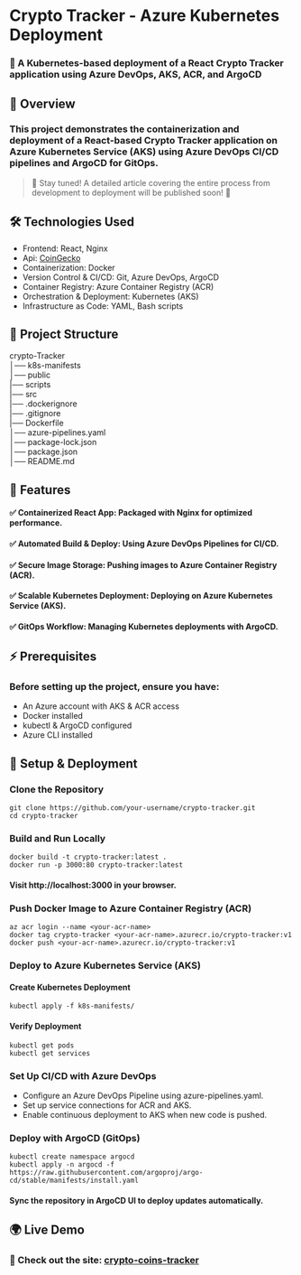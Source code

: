 # Crypto Tracker - Azure Kubernetes Deployment

### 🚀 A Kubernetes-based deployment of a React Crypto Tracker application using Azure DevOps, AKS, ACR, and ArgoCD

## 📌 Overview

### This project demonstrates the containerization and deployment of a React-based Crypto Tracker application on Azure Kubernetes Service (AKS) using Azure DevOps CI/CD pipelines and ArgoCD for GitOps.

> 📢 Stay tuned! A detailed article covering the entire process from development to deployment will be published soon! 🚀

## 🛠️ Technologies Used

- Frontend: React, Nginx
- Api: [CoinGecko](https://www.coingecko.com/en/api)
- Containerization: Docker
- Version Control & CI/CD: Git, Azure DevOps, ArgoCD
- Container Registry: Azure Container Registry (ACR)
- Orchestration & Deployment: Kubernetes (AKS)
- Infrastructure as Code: YAML, Bash scripts

## 📂 Project Structure

crypto-Tracker\
│── k8s-manifests\
│── public\
|── scripts\
|── src\
|── .dockerignore\
|── .gitignore\
|── Dockerfile\
│── azure-pipelines.yaml\
│── package-lock.json\
│── package.json\
│── README.md

## 🚀 Features

#### ✅ Containerized React App: Packaged with Nginx for optimized performance.

#### ✅ Automated Build & Deploy: Using Azure DevOps Pipelines for CI/CD.

#### ✅ Secure Image Storage: Pushing images to Azure Container Registry (ACR).

#### ✅ Scalable Kubernetes Deployment: Deploying on Azure Kubernetes Service (AKS).

#### ✅ GitOps Workflow: Managing Kubernetes deployments with ArgoCD.

## ⚡ Prerequisites

### Before setting up the project, ensure you have:

- An Azure account with AKS & ACR access
- Docker installed
- kubectl & ArgoCD configured
- Azure CLI installed

## 🔧 Setup & Deployment

### Clone the Repository

```
git clone https://github.com/your-username/crypto-tracker.git
cd crypto-tracker
```

### Build and Run Locally

```
docker build -t crypto-tracker:latest .
docker run -p 3000:80 crypto-tracker:latest
```

#### Visit http://localhost:3000 in your browser.

### Push Docker Image to Azure Container Registry (ACR)

```
az acr login --name <your-acr-name>
docker tag crypto-tracker <your-acr-name>.azurecr.io/crypto-tracker:v1
docker push <your-acr-name>.azurecr.io/crypto-tracker:v1
```

### Deploy to Azure Kubernetes Service (AKS)

#### Create Kubernetes Deployment

```
kubectl apply -f k8s-manifests/
```

#### Verify Deployment

```
kubectl get pods
kubectl get services
```

### Set Up CI/CD with Azure DevOps

- Configure an Azure DevOps Pipeline using azure-pipelines.yaml.
- Set up service connections for ACR and AKS.
- Enable continuous deployment to AKS when new code is pushed.

### Deploy with ArgoCD (GitOps)

```
kubectl create namespace argocd
kubectl apply -n argocd -f https://raw.githubusercontent.com/argoproj/argo-cd/stable/manifests/install.yaml
```

#### Sync the repository in ArgoCD UI to deploy updates automatically.

## 🌍 Live Demo

### 🔗 Check out the site: [crypto-coins-tracker](https://crypto-coins-tracker.vercel.app/)
